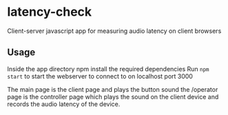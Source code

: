 # latency-check
Client-server javascript app for measuring audio latency on client browsers

## Usage
Inside the app directory npm install the required dependencies 
Run `npm start` to start the webserver to connect to on localhost port 3000

The main page is the client page and plays the button sound
the /operator page is the controller page which plays the sound on the client device and records the audio latency of the device.  
